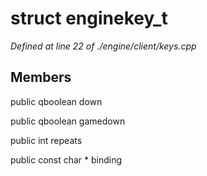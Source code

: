 # struct enginekey_t

*Defined at line 22 of ./engine/client/keys.cpp*

## Members

public qboolean down

public qboolean gamedown

public int repeats

public const char * binding



